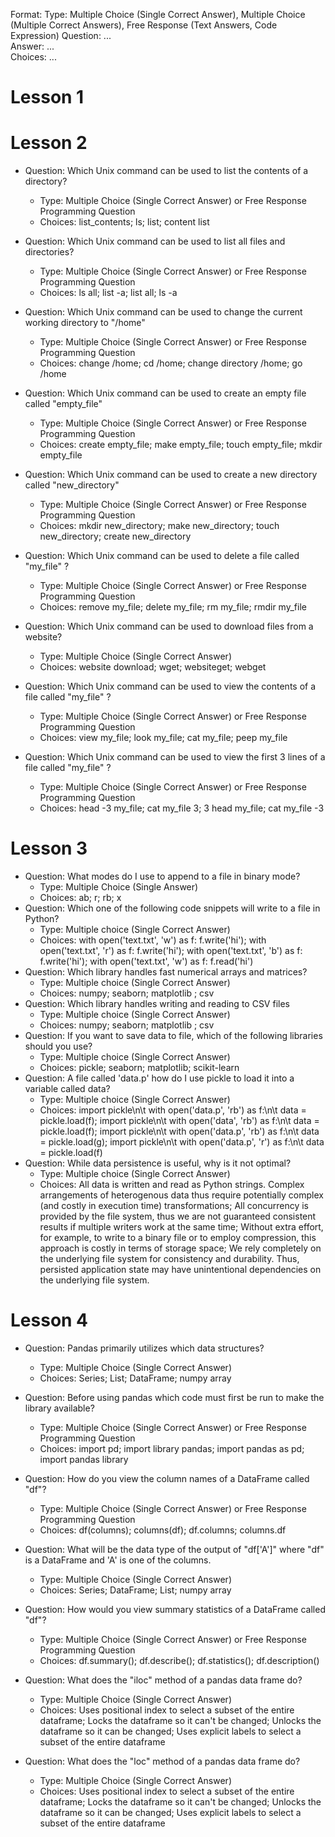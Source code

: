 Format:
Type: Multiple Choice (Single Correct Answer),  Multiple Choice (Multiple Correct Answers), Free Response (Text Answers, Code Expression)
Question: ...  
Answer: ...  
Choices: ...  

# Lesson 1

# Lesson 2

- Question: Which Unix command can be used to list the contents of a directory?
    - Type: Multiple Choice (Single Correct Answer) or Free Response Programming Question
    - Choices: list_contents; ls; list; content list

 - Question: Which Unix command can be used to list all files and directories?
    - Type: Multiple Choice (Single Correct Answer) or Free Response Programming Question
    - Choices: ls all; list -a; list all; ls -a

 - Question: Which Unix command can be used to change the current working directory to "/home"
    - Type: Multiple Choice (Single Correct Answer) or Free Response Programming Question
    - Choices: change /home; cd /home; change directory /home; go /home

 - Question: Which Unix command can be used to create an empty file called "empty_file"
    - Type: Multiple Choice (Single Correct Answer) or Free Response Programming Question
    - Choices: create empty_file; make empty_file; touch empty_file; mkdir empty_file

 - Question: Which Unix command can be used to create a new directory called "new_directory"
    - Type: Multiple Choice (Single Correct Answer) or Free Response Programming Question
    - Choices: mkdir new_directory; make new_directory; touch new_directory; create new_directory

  - Question: Which Unix command can be used to delete a file called "my_file" ?
    - Type: Multiple Choice (Single Correct Answer) or Free Response Programming Question
    - Choices: remove my_file; delete my_file; rm my_file; rmdir my_file

  - Question: Which Unix command can be used to download files from a website?
    - Type: Multiple Choice (Single Correct Answer)
    - Choices: website download; wget; websiteget; webget

  - Question: Which Unix command can be used to view the contents of a file called "my_file" ?
    - Type: Multiple Choice (Single Correct Answer) or Free Response Programming Question
    - Choices: view my_file; look my_file; cat my_file; peep my_file

  - Question: Which Unix command can be used to view the first 3 lines of a file called "my_file" ?
    - Type: Multiple Choice (Single Correct Answer) or Free Response Programming Question
    - Choices: head -3 my_file; cat my_file 3; 3 head my_file; cat my_file -3

# Lesson 3
- Question: What modes do I use to append to a file in binary mode?
  - Type: Multiple Choice (Single Answer)
  - Choices: ab; r; rb; x
- Question: Which one of the following code snippets will write to a file in Python?
  - Type: Multiple choice (Single Correct Answer)
  - Choices: with open('text.txt', 'w') as f: f.write('hi'); with open('text.txt', 'r') as f: f.write('hi'); with open('text.txt', 'b') as f: f.write('hi'); with open('text.txt', 'w') as f: f.read('hi')
- Question: Which library handles fast numerical arrays and matrices?
  - Type: Multiple choice (Single Correct Answer)
  - Choices:  numpy; seaborn; matplotlib ; csv
- Question: Which library handles writing and reading to CSV files
  - Type: Multiple choice (Single Correct Answer)
  - Choices: numpy; seaborn; matplotlib ; csv
- Question: If you want to save data to file, which of the following libraries should you use?
  - Type: Multiple choice (Single Correct Answer)
  - Choices: pickle; seaborn; matplotlib; scikit-learn
- Question: A file called 'data.p' how do I use pickle to load it into a variable called data?
  - Type: Multiple choice (Single Correct Answer)
  - Choices: import pickle\n\t with open('data.p', 'rb') as f:\n\t data = pickle.load(f); import pickle\n\t with open('data', 'rb') as f:\n\t data = pickle.load(f); import pickle\n\t with open('data.p', 'rb') as f:\n\t data = pickle.load(g); import pickle\n\t with open('data.p', 'r') as f:\n\t data = pickle.load(f)
- Question: While data persistence is useful, why is it not optimal?
  - Type: Multiple choice (Single Correct Answer)
  - Choices: All data is written and read as Python strings. Complex arrangements of heterogenous data thus require potentially complex (and costly in execution time) transformations; All concurrency is provided by the file system, thus we are not guaranteed consistent results if multiple writers work at the same time; Without extra effort, for example, to write to a binary file or to employ compression, this approach is costly in terms of storage space; We rely completely on the underlying file system for consistency and durability. Thus, persisted application state may have unintentional dependencies on the underlying file system.
# Lesson 4

- Question: Pandas primarily utilizes which data structures?
    - Type: Multiple Choice (Single Correct Answer)
    - Choices: Series; List; DataFrame; numpy array

- Question: Before using pandas which code must first be run to make the library available?
    - Type: Multiple Choice (Single Correct Answer) or Free Response Programming Question
    - Choices: import pd; import library pandas; import pandas as pd; import pandas library

- Question: How do you view the column names of a DataFrame called "df"?
    - Type: Multiple Choice (Single Correct Answer) or Free Response Programming Question
    - Choices: df(columns); columns(df); df.columns; columns.df

- Question: What will be the data type of the output of "df['A']" where "df" is a DataFrame and 'A' is one of the columns.
    - Type: Multiple Choice (Single Correct Answer)
    - Choices: Series; DataFrame; List; numpy array

- Question: How would you view summary statistics of a DataFrame called "df"?
    - Type: Multiple Choice (Single Correct Answer) or Free Response Programming Question
    - Choices: df.summary(); df.describe(); df.statistics(); df.description()   

- Question: What does the "iloc" method of a pandas data frame do?
    - Type: Multiple Choice (Single Correct Answer) 
    - Choices: Uses positional index to select a subset of the entire dataframe; Locks the dataframe so it can't be changed; Unlocks the dataframe so it can be changed; Uses explicit labels to select a subset of the entire dataframe 

- Question: What does the "loc" method of a pandas data frame do?
    - Type: Multiple Choice (Single Correct Answer) 
    - Choices: Uses positional index to select a subset of the entire dataframe; Locks the dataframe so it can't be changed; Unlocks the dataframe so it can be changed; Uses explicit labels to select a subset of the entire dataframe 
